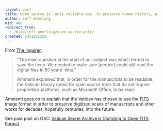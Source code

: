 ```yaml
---
layout: post
title: Open source is 'only reliable way' to preserve human history, argues Vatican
author: Jeff Geerling
nid: 488
redirect_from:
  - /blog/jeff-geerling/open-source-only/
created: 1431201250
---
```

From <a href="http://www.theinquirer.net/inquirer/news/2407221/open-source-is-only-reliable-way-to-preserve-human-history-argues-vatican">The Inquirer</a>:

<blockquote>"The main question at the start of our project was which format to save the texts. We needed to make sure [people] could still read the digital files in 50 years' time."

Ammenti explained that, in order for the manuscripts to be readable, the Vatican Library opted for open source tools that do not require proprietary platforms, such as Microsoft Office, to be read.</blockquote>

Ammenti goes on to explain that the Vatican has chosen to use the <a href="http://en.wikipedia.org/wiki/FITS">FITS</a> image format in order to preserve digitized scans of manuscripts and other works for decades, hopefully centuries, into the future.

See past post on OSC: <a href="/blog/oscatholic/vatican-secret-archive">Vatican Secret Archive is Digitizing to Open FITS Format</a>.
